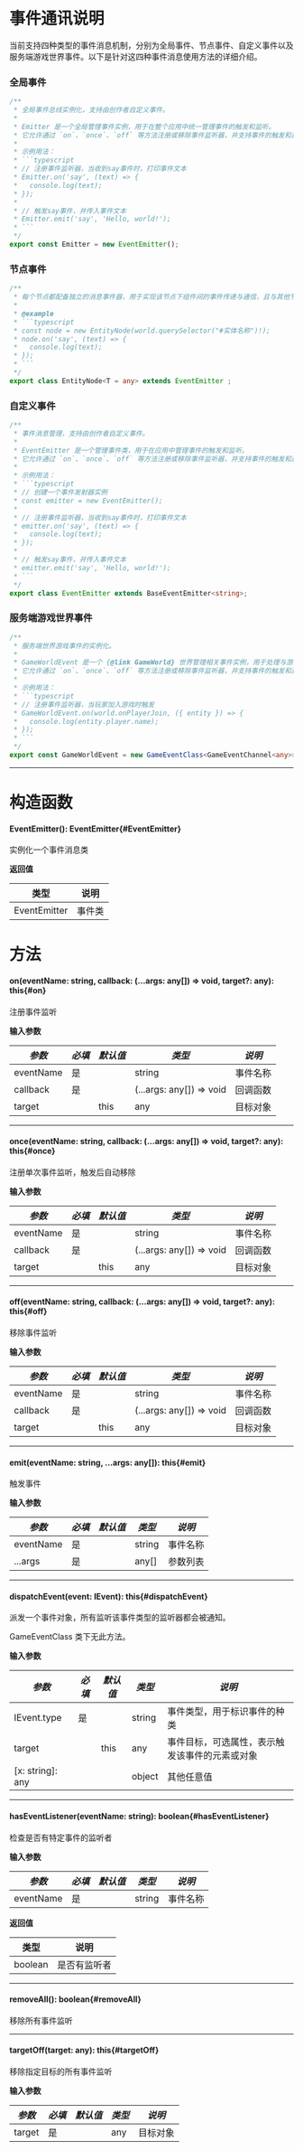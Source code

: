 <script setup>
import '/style.css'
</script>

# 事件通讯说明

当前支持四种类型的事件消息机制，分别为全局事件、节点事件、自定义事件以及服务端游戏世界事件。以下是针对这四种事件消息使用方法的详细介绍。

### 全局事件

````typescript
/**
 * 全局事件总线实例化，支持由创作者自定义事件。
 *
 * Emitter 是一个全局管理事件实例，用于在整个应用中统一管理事件的触发和监听。
 * 它允许通过 `on`、`once`、`off` 等方法注册或移除事件监听器，并支持事件的触发和通知。
 *
 * 示例用法：
 * ```typescript
 * // 注册事件监听器，当收到say事件时，打印事件文本
 * Emitter.on('say', (text) => {
 *   console.log(text);
 * });
 *
 * // 触发say事件，并传入事件文本
 * Emitter.emit('say', 'Hello, world!');
 * ```
 */
export const Emitter = new EventEmitter();
````

### 节点事件

````typescript
/**
 * 每个节点都配备独立的消息事件器，用于实现该节点下组件间的事件传递与通信，且与其他节点互不干扰。
 *
 * @example
 * ```typescript
 * const node = new EntityNode(world.querySelector("#实体名称")!);
 * node.on('say', (text) => {
 *   console.log(text);
 * });
 * ```
 */
export class EntityNode<T = any> extends EventEmitter ;
````

### 自定义事件

````typescript
/**
 * 事件消息管理，支持由创作者自定义事件。
 *
 * EventEmitter 是一个管理事件类，用于在应用中管理事件的触发和监听。
 * 它允许通过 `on`、`once`、`off` 等方法注册或移除事件监听器，并支持事件的触发和通知。
 *
 * 示例用法：
 * ```typescript
 * // 创建一个事件发射器实例
 * const emitter = new EventEmitter();
 *
 * // 注册事件监听器，当收到say事件时，打印事件文本
 * emitter.on('say', (text) => {
 *   console.log(text);
 * });
 *
 * // 触发say事件，并传入事件文本
 * emitter.emit('say', 'Hello, world!');
 * ```
 */
export class EventEmitter extends BaseEventEmitter<string>;
````

### 服务端游戏世界事件

````typescript
/**
 * 服务端世界游戏事件的实例化。
 *
 * GameWorldEvent 是一个 {@link GameWorld} 世界管理相关事件实例，用于处理与游戏世界相关的事件。
 * 它允许通过 `on`、`once`、`off` 等方法注册或移除事件监听器，并支持事件的触发和通知。
 *
 * 示例用法：
 * ```typescript
 * // 注册事件监听器，当玩家加入游戏时触发
 * GameWorldEvent.on(world.onPlayerJoin, ({ entity }) => {
 *   console.log(entity.player.name);
 * });
 * ```
 */
export const GameWorldEvent = new GameEventClass<GameEventChannel<any>>(world);
````

---

# 构造函数

#### <font id="API" />EventEmitter()<font id="Type">: EventEmitter</font>{#EventEmitter}

实例化一个事件消息类

**返回值**

| **类型**     | **说明** |
| ------------ | -------- |
| EventEmitter | 事件类   |

# 方法

#### <font id="API" />on(<font id="Type">eventName: string, callback: (...args: any[]) => void, target?: any</font>)<font id="Type">: this</font>{#on}

注册事件监听

**输入参数**

| **_参数_** | **_必填_** | **_默认值_** | **_类型_**               | **_说明_** |
| ---------- | ---------- | ------------ | ------------------------ | ---------- |
| eventName  | 是         |              | string                   | 事件名称   |
| callback   | 是         |              | (...args: any[]) => void | 回调函数   |
| target     |            | this         | any                      | 目标对象   |

---

#### <font id="API" />once(<font id="Type">eventName: string, callback: (...args: any[]) => void, target?: any</font>)<font id="Type">: this</font>{#once}

注册单次事件监听，触发后自动移除

**输入参数**

| **_参数_** | **_必填_** | **_默认值_** | **_类型_**               | **_说明_** |
| ---------- | ---------- | ------------ | ------------------------ | ---------- |
| eventName  | 是         |              | string                   | 事件名称   |
| callback   | 是         |              | (...args: any[]) => void | 回调函数   |
| target     |            | this         | any                      | 目标对象   |

---

#### <font id="API" />off(<font id="Type">eventName: string, callback: (...args: any[]) => void, target?: any</font>)<font id="Type">: this</font>{#off}

移除事件监听

**输入参数**

| **_参数_** | **_必填_** | **_默认值_** | **_类型_**               | **_说明_** |
| ---------- | ---------- | ------------ | ------------------------ | ---------- |
| eventName  | 是         |              | string                   | 事件名称   |
| callback   | 是         |              | (...args: any[]) => void | 回调函数   |
| target     |            | this         | any                      | 目标对象   |

---

#### <font id="API" />emit(<font id="Type">eventName: string, ...args: any[]</font>)<font id="Type">: this</font>{#emit}

触发事件

**输入参数**

| **_参数_** | **_必填_** | **_默认值_** | **_类型_** | **_说明_** |
| ---------- | ---------- | ------------ | ---------- | ---------- |
| eventName  | 是         |              | string     | 事件名称   |
| ...args    | 是         |              | any[]      | 参数列表   |

---

#### <font id="API" />dispatchEvent(<font id="Type">event: IEvent</font>)<font id="Type">: this</font>{#dispatchEvent}

派发一个事件对象，所有监听该事件类型的监听器都会被通知。

GameEventClass 类下无此方法。

**输入参数**

| **_参数_**       | **_必填_** | **_默认值_** | **_类型_** | **_说明_**                                     |
| ---------------- | ---------- | ------------ | ---------- | ---------------------------------------------- |
| IEvent.type      | 是         |              | string     | 事件类型，用于标识事件的种类                   |
| target           |            | this         | any        | 事件目标，可选属性，表示触发该事件的元素或对象 |
| [x: string]: any |            |              | object     | 其他任意值                                     |

---

#### <font id="API" />hasEventListener(<font id="Type">eventName: string</font>)<font id="Type">: boolean</font>{#hasEventListener}

检查是否有特定事件的监听者

**输入参数**

| **_参数_** | **_必填_** | **_默认值_** | **_类型_** | **_说明_** |
| ---------- | ---------- | ------------ | ---------- | ---------- |
| eventName  | 是         |              | string     | 事件名称   |

**返回值**

| **类型** | **说明**     |
| -------- | ------------ |
| boolean  | 是否有监听者 |

---

#### <font id="API" />removeAll()<font id="Type">: boolean</font>{#removeAll}

移除所有事件监听

---

#### <font id="API" />targetOff(<font id="Type">target: any</font>)<font id="Type">: this</font>{#targetOff}

移除指定目标的所有事件监听

**输入参数**

| **_参数_** | **_必填_** | **_默认值_** | **_类型_** | **_说明_** |
| ---------- | ---------- | ------------ | ---------- | ---------- |
| target     | 是         |              | any        | 目标对象   |
